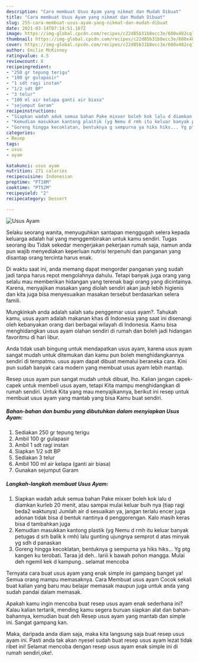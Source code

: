 ```yaml
---
description: "Cara membuat Usus Ayam yang nikmat dan Mudah Dibuat"
title: "Cara membuat Usus Ayam yang nikmat dan Mudah Dibuat"
slug: 255-cara-membuat-usus-ayam-yang-nikmat-dan-mudah-dibuat
date: 2021-03-14T07:14:51.167Z
image: https://img-global.cpcdn.com/recipes/c22d85b31b8ecc3e/680x482cq70/usus-ayam-foto-resep-utama.jpg
thumbnail: https://img-global.cpcdn.com/recipes/c22d85b31b8ecc3e/680x482cq70/usus-ayam-foto-resep-utama.jpg
cover: https://img-global.cpcdn.com/recipes/c22d85b31b8ecc3e/680x482cq70/usus-ayam-foto-resep-utama.jpg
author: Emilie McKinney
ratingvalue: 4.5
reviewcount: 8
recipeingredient:
- "250 gr tepung terigu"
- "100 gr gulapasir"
- "1 sdt ragi instan"
- "1/2 sdt BP"
- "3 telur"
- "100 ml air kelapa ganti air biasa"
- "sejumput Garam"
recipeinstructions:
- "Siapkan wadah aduk semua bahan Pake mixxer boleh kok lalu d diamkan kurleb 20 menit, atau sampai mulai keluar buih nya (tiap ragi beda2 waktunya) Jumlah air d sesuaikan ya, jangan terlalu encer juga adonan tidak bisa d bentuk nantinya d penggorengan. Kalo masih keras bisa d tambahkan juga"
- "Kemudian masukkan kantong plastik (yg Nemu d rmh itu keluar banyak petugas d srh balik k rmh) lalu gunting ujungnya semprot d atas minyak yg sdh d panaskan"
- "Goreng hingga kecoklatan, bentuknya g sempurna ya hiks hiks... Yg ptg kangen ku terobati. Taraa jd deh.. lariii k bawah pohon mangga. Mulai deh ngemil kek d kampung.. selamat mencoba"
categories:
- Resep
tags:
- usus
- ayam

katakunci: usus ayam 
nutrition: 271 calories
recipecuisine: Indonesian
preptime: "PT18M"
cooktime: "PT52M"
recipeyield: "2"
recipecategory: Dessert

---
```



![Usus Ayam](https://img-global.cpcdn.com/recipes/c22d85b31b8ecc3e/680x482cq70/usus-ayam-foto-resep-utama.jpg)

Selaku seorang wanita, menyuguhkan santapan menggugah selera kepada keluarga adalah hal yang menggembirakan untuk kamu sendiri. Tugas seorang ibu Tidak sekedar mengerjakan pekerjaan rumah saja, namun anda pun wajib menyediakan keperluan nutrisi terpenuhi dan panganan yang disantap orang tercinta harus enak.

Di waktu  saat ini, anda memang dapat mengorder panganan yang sudah jadi tanpa harus repot mengolahnya dahulu. Tetapi banyak juga orang yang selalu mau memberikan hidangan yang terenak bagi orang yang dicintainya. Karena, menyajikan masakan yang diolah sendiri akan jauh lebih higienis dan kita juga bisa menyesuaikan masakan tersebut berdasarkan selera famili. 



Mungkinkah anda adalah salah satu penggemar usus ayam?. Tahukah kamu, usus ayam adalah makanan khas di Indonesia yang saat ini disenangi oleh kebanyakan orang dari berbagai wilayah di Indonesia. Kamu bisa menghidangkan usus ayam olahan sendiri di rumah dan boleh jadi hidangan favoritmu di hari libur.

Anda tidak usah bingung untuk mendapatkan usus ayam, karena usus ayam sangat mudah untuk ditemukan dan kamu pun boleh menghidangkannya sendiri di tempatmu. usus ayam dapat dibuat memalui beraneka cara. Kini pun sudah banyak cara modern yang membuat usus ayam lebih mantap.

Resep usus ayam pun sangat mudah untuk dibuat, lho. Kalian jangan capek-capek untuk membeli usus ayam, tetapi Kita mampu menghidangkan di rumah sendiri. Untuk Kita yang mau menyajikannya, berikut ini resep untuk membuat usus ayam yang mantab yang bisa Kamu buat sendiri.

<!--inarticleads1-->

##### Bahan-bahan dan bumbu yang dibutuhkan dalam menyiapkan Usus Ayam:

1. Sediakan 250 gr tepung terigu
1. Ambil 100 gr gulapasir
1. Ambil 1 sdt ragi instan
1. Siapkan 1/2 sdt BP
1. Sediakan 3 telur
1. Ambil 100 ml air kelapa (ganti air biasa)
1. Gunakan sejumput Garam




<!--inarticleads2-->

##### Langkah-langkah membuat Usus Ayam:

1. Siapkan wadah aduk semua bahan Pake mixxer boleh kok lalu d diamkan kurleb 20 menit, atau sampai mulai keluar buih nya (tiap ragi beda2 waktunya) Jumlah air d sesuaikan ya, jangan terlalu encer juga adonan tidak bisa d bentuk nantinya d penggorengan. Kalo masih keras bisa d tambahkan juga
1. Kemudian masukkan kantong plastik (yg Nemu d rmh itu keluar banyak petugas d srh balik k rmh) lalu gunting ujungnya semprot d atas minyak yg sdh d panaskan
1. Goreng hingga kecoklatan, bentuknya g sempurna ya hiks hiks... Yg ptg kangen ku terobati. Taraa jd deh.. lariii k bawah pohon mangga. Mulai deh ngemil kek d kampung.. selamat mencoba




Ternyata cara buat usus ayam yang enak simple ini gampang banget ya! Semua orang mampu memasaknya. Cara Membuat usus ayam Cocok sekali buat kalian yang baru mau belajar memasak maupun juga untuk anda yang sudah pandai dalam memasak.

Apakah kamu ingin mencoba buat resep usus ayam enak sederhana ini? Kalau kalian tertarik, mending kamu segera buruan siapkan alat dan bahan-bahannya, kemudian buat deh Resep usus ayam yang mantab dan simple ini. Sangat gampang kan. 

Maka, daripada anda diam saja, maka kita langsung saja buat resep usus ayam ini. Pasti anda tak akan nyesel sudah buat resep usus ayam lezat tidak ribet ini! Selamat mencoba dengan resep usus ayam enak simple ini di rumah sendiri,oke!.

